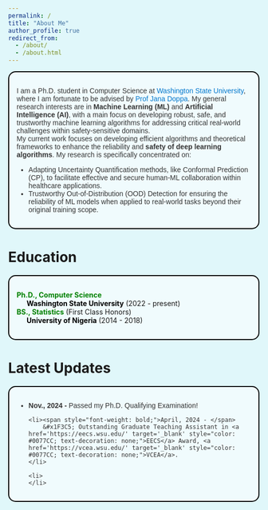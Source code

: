 ```yaml
---
permalink: /
title: "About Me"
author_profile: true
redirect_from: 
  - /about/
  - /about.html
---
```


<style>
  html, body {
    height: 100;
    margin: 0;
    background-color: #E0F7FA;
  }
</style>

<div style="border: 2px solid #000000; padding: 15px; background-color: #F0FBFD; border-radius: 15px; margin-bottom: 20px; font-family: Arial, sans-serif; color: #333333;">
  <p style="font-weight: color: #000000;">
    I am a Ph.D. student in Computer Science at 
    <a href='https://wsu.edu' target='_blank' style="color: #0077CC; text-decoration: none;">Washington State University</a>, 
    where I am fortunate to be advised by 
    <a href='https://eecs.wsu.edu/~jana/' target='_blank' style="color: #0077CC; text-decoration: none;">Prof Jana Doppa</a>. 
    My general research interests are in <span style="font-weight: bold;">Machine Learning (ML)</span> and 
    <span style="font-weight: bold;">Artificial Intelligence (AI)</span>, 
    with a main focus on developing robust, safe, and trustworthy machine learning algorithms for addressing critical real-world challenges within safety-sensitive domains. 
    <br>
    My current work focuses on developing efficient algorithms and theoretical frameworks to enhance the reliability and <span style="font-weight: bold;">safety of deep learning algorithms</span>. 
    My research is specifically concentrated on:</p>
  <ul>
    <li>Adapting Uncertainty Quantification methods, like Conformal Prediction (CP), to facilitate effective and secure human-ML collaboration within healthcare applications.</li>
    <li>Trustworthy Out-of-Distribution (OOD) Detection for ensuring the reliability of ML models when applied to real-world tasks beyond their original training scope.</li>
  </ul>
</div>


Education
======
<div style="border: 2px solid #000000; padding: 15px; background-color: #F0FBFD; border-radius: 15px; margin-bottom: 20px;">
  <ul style="list-style-type: none; padding-left: 0;">
    <li>
      <span style="font-weight: bold; color: #008000;">Ph.D., Computer Science</span><br>
      <a href='https://wsu.edu' target='_blank' style="color: #000000; text-decoration: none; font-weight: bold; padding-left: 20px; display: inline-block;">Washington State University</a> (2022 - present)
    </li>
    <!-- <li>
      <span style="font-weight: bold; color: #008000;">MS., Computer Science</span> <i class="fas fa-graduation-cap"></i><br>
      <a href='https://wsu.edu' target='_blank' style="color: #000000; text-decoration: none; font-weight: bold; padding-left: 20px; display: inline-block;">Washington State University</a> (2022 - 2024)
    </li> -->
    <li>
      <span style="font-weight: bold; color: #008000;">BS., Statistics</span> <i class="fas fa-graduation-cap"></i> (First Class Honors)<br>
      <a href='https://www.unn.edu.ng/' target='_blank' style="color: #000000; text-decoration: none; font-weight: bold; padding-left: 20px; display: inline-block;">University of Nigeria</a> (2014 - 2018)
    </li>
  </ul>
</div>


Latest Updates
======
<div style="border: 2px solid #000000; padding: 15px; background-color: #F0FBFD; border-radius: 15px; margin-bottom: 20px; font-family: Arial, sans-serif; color: #333333;">
  <ul>
    <li><span style="font-weight: bold;">Nov., 2024 - </span> 
        Passed my Ph.D. Qualifying Examination!
    </li>
    
    <li><span style="font-weight: bold;">April, 2024 - </span> 
        &#x1F3C5; Outstanding Graduate Teaching Assistant in <a href='https://eecs.wsu.edu/' target='_blank' style="color: #0077CC; text-decoration: none;">EECS</a> Award, <a href='https://vcea.wsu.edu/' target='_blank' style="color: #0077CC; text-decoration: none;">VCEA</a>.
    </li>

    <li> 
    </li>
  </ul>
</div>
 

<!-- This is a comment -->

<!-- Example: editing a markdown file for a talk -->
<!-- ![Editing a markdown file for a talk](/images/editing-talk.png) -->




